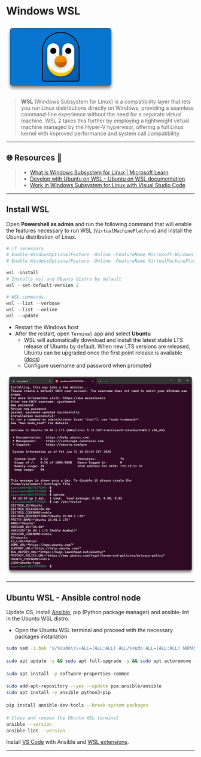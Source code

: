 # Windows WSL

![](.gitbook/assets/wsl.png)

> **WSL** (Windows Subsystem for Linux) is a compatibility layer that lets you run Linux distributions directly on Windows, providing a seamless command-line experience without the need for a separate virtual machine. WSL 2 takes this further by employing a lightweight virtual machine managed by the Hyper-V hypervisor, offering a full Linux kernel with improved performance and system call compatibility.

---

## 🌐 Resources 🔗

> - [What is Windows Subsystem for Linux | Microsoft Learn](https://learn.microsoft.com/en-us/windows/wsl/about)
> - [Develop with Ubuntu on WSL - Ubuntu on WSL documentation](https://documentation.ubuntu.com/wsl/en/latest/tutorials/develop-with-ubuntu-wsl/)
> - [Work in Windows Subsystem for Linux with Visual Studio Code](https://code.visualstudio.com/docs/remote/wsl-tutorial)

---

## Install WSL

Open **Powershell as admin** and run the following command that will enable the features necessary to run WSL (`VirtualMachinePlatform`) and install the Ubuntu distribution of Linux.

```bash
# if necessary
# Enable-WindowsOptionalFeature -Online -FeatureName Microsoft-Windows-Subsystem-Linux
# Enable-WindowsOptionalFeature -Online -FeatureName VirtualMachinePlatform -NoRestart
```

```powershell
wsl -install
# Installs wsl and Ubuntu distro by default
wsl --set-default-version 2
```

```powershell
# WSL commands
wsl --list --verbose
wsl --list --online
wsl --update
```

- Restart the Windows host
- After the restart, open `Terminal` app and select **Ubuntu**
  - WSL will automatically download and install the latest stable LTS release of Ubuntu by default. When new LTS versions are released, Ubuntu can be upgraded once the first point release is available ([docs](https://documentation.ubuntu.com/wsl/en/latest/reference/distributions/))
  - Configure username and password when prompted


![Ubuntu on WSL](.gitbook/assets/2025-01-31_16-53-36_80.png)

---

## Ubuntu WSL - Ansible control node

Update OS, install [Ansible](https://docs.ansible.com/ansible/latest/installation_guide/installation_distros.html#installing-ansible-on-ubuntu), pip (Python package manager) and ansible-lint in the Ubuntu WSL distro.

- Open the Ubuntu WSL terminal and proceed with the necessary packages installation

```bash
sudo sed -i.bak 's/%sudo\s\+ALL=(ALL:ALL) ALL/%sudo ALL=(ALL:ALL) NOPASSWD: ALL/' /etc/sudoers

sudo apt update -y && sudo apt full-upgrade -y && sudo apt autoremove -y

sudo apt install -y software-properties-common

sudo add-apt-repository --yes --update ppa:ansible/ansible
sudo apt install -y ansible python3-pip 

pip install ansible-dev-tools --break-system-packages

# Close and reopen the Ubuntu WSL terminal
ansible --version
ansible-lint --version
```

Install [VS Code](https://code.visualstudio.com/) with Ansible and [WSL extensions](https://code.visualstudio.com/docs/remote/wsl-tutorial).

---

